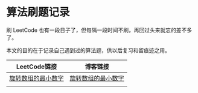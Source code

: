# 算法刷题记录

刷 LeetCode 也有一段日子了，但每隔一段时间不刷，再回过头来就忘的差不多了。

本文的目的在于记录自己遇到过的算法题，供以后复习和留痕迹之用。

| LeetCode链接                                                 | 博客链接                                                     |
| ------------------------------------------------------------ | ------------------------------------------------------------ |
| [旋转数组的最小数字](https://leetcode-cn.com/problems/xuan-zhuan-shu-zu-de-zui-xiao-shu-zi-lcof/) | [旋转数组的最小数字](https://wholon.github.io/2021/11/05/剑指-Offer-11.-旋转数组的最小数字.html) |
|                                                              |                                                              |

